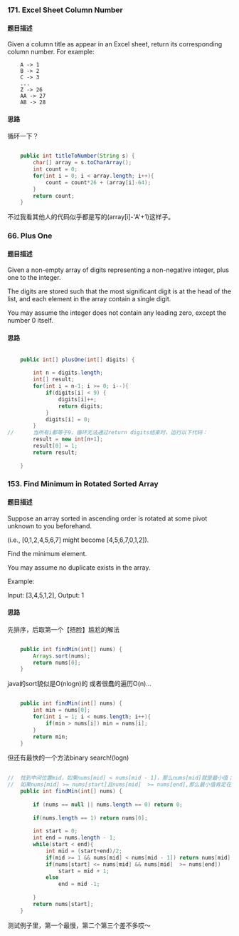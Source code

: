 ### 171. Excel Sheet Column Number
#### 题目描述
Given a column title as appear in an Excel sheet, return its corresponding column number.
For example:
```
    A -> 1
    B -> 2
    C -> 3
    ...
    Z -> 26
    AA -> 27
    AB -> 28 
```

#### 思路
循环一下？
```java

    public int titleToNumber(String s) {
        char[] array = s.toCharArray();
        int count = 0;
        for(int i = 0; i < array.length; i++){
            count = count*26 + (array[i]-64);
        }
        return count;
    }

```
不过我看其他人的代码似乎都是写的(array[i]-'A'+1)这样子。

### 66. Plus One
#### 题目描述

Given a non-empty array of digits representing a non-negative integer, plus one to the integer.

The digits are stored such that the most significant digit is at the head of the list, and each element in the array contain a single digit.

You may assume the integer does not contain any leading zero, except the number 0 itself.

#### 思路
```java

    public int[] plusOne(int[] digits) {
        
        int n = digits.length;
        int[] result;
        for(int i = n-1; i >= 0; i--){
            if(digits[i] < 9) {
                digits[i]++;
                return digits;
            }
            digits[i] = 0;
        }
//      当所有i都等于9，循环无法通过return digits结束时，运行以下代码：
        result = new int[n+1];
        result[0] = 1;
        return result;
        
    }

```

### 153. Find Minimum in Rotated Sorted Array	
#### 题目描述

Suppose an array sorted in ascending order is rotated at some pivot unknown to you beforehand.

(i.e.,  [0,1,2,4,5,6,7] might become  [4,5,6,7,0,1,2]).

Find the minimum element.

You may assume no duplicate exists in the array.

Example:

Input: [3,4,5,1,2],
Output: 1

#### 思路

先排序，后取第一个【捂脸】尴尬的解法
```java

    public int findMin(int[] nums) {
        Arrays.sort(nums);
        return nums[0];
    }

```
java的sort貌似是O(nlogn)的
或者很蠢的遍历O(n)...
```java

    public int findMin(int[] nums) {
        int min = nums[0];
        for(int i = 1; i < nums.length; i++){
            if(min > nums[i]) min = nums[i];
        }
        return min;
    }

```

但还有最快的一个方法binary search!(logn)

```java
    
//  找到中间位置mid，如果nums[mid] < nums[mid - 1]，那么nums[mid]就是最小值；
//  如果nums[mid] >= nums[start]且nums[mid]  >= nums[end],那么最小值肯定在右半部分，则让start = mid;
    public int findMin(int[] nums) {
        
        if (nums == null || nums.length == 0) return 0;
        
        if(nums.length == 1) return nums[0];
        
        int start = 0;
        int end = nums.length - 1;
        while(start < end){
            int mid = (start+end)/2;
            if(mid >= 1 && nums[mid] < nums[mid - 1]) return nums[mid];
            if(nums[start] <= nums[mid] && nums[mid]  >= nums[end])
                start = mid + 1;
            else
                end = mid -1;
                
        }
        return nums[start];
    }

```

测试例子里，第一个最慢，第二个第三个差不多哎～
